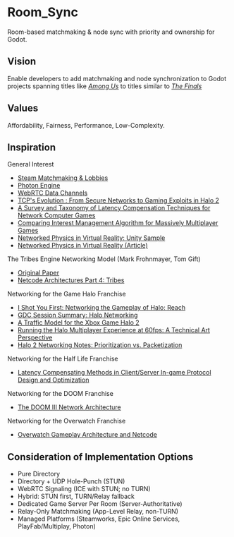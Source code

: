 # Room_Sync
Room-based matchmaking &amp; node sync with priority and ownership for Godot.

## Vision
Enable developers to add matchmaking and node synchronization to Godot projects spanning titles like [_Among Us_](https://www.innersloth.com/games/among-us/) to titles similar to [_The Finals_](https://www.reachthefinals.com/)

## Values
Affordability, Fairness, Performance, Low-Complexity.

## Inspiration
General Interest
- [Steam Matchmaking & Lobbies](https://partner.steamgames.com/doc/features/multiplayer/matchmaking?)
- [Photon Engine](https://doc.photonengine.com/realtime/current/lobby-and-matchmaking/matchmaking-and-lobby?)
- [WebRTC Data Channels](https://www.ietf.org/proceedings/92/slides/slides-92-taps-2.pdf?)
- [TCP's Evolution : From Secure Networks to Gaming Exploits in Halo 2](https://www.ietf.org/proceedings/92/slides/slides-92-taps-2.pdf?)
- [A Survey and Taxonomy of Latency Compensation Techniques for Network Computer Games](https://dl.acm.org/doi/10.1145/3519023?)
- [Comparing Interest Management Algorithm for Massively Multiplayer Games](https://dl.acm.org/doi/10.1145/1230040.1230069?)
- [Networked Physics in Virtual Reality: Unity Sample](https://github.com/fbsamples/oculus-networked-physics-sample)
- [Networked Physics in Virtual Reality (Article)](https://gafferongames.com/post/networked_physics_in_virtual_reality/)

The Tribes Engine Networking Model (Mark Frohnmayer, Tom Gift)
- [Original Paper](https://www.gamedevs.org/uploads/tribes-networking-model.pdf)
- [Netcode Architectures Part 4: Tribes](https://www.snapnet.dev/blog/netcode-architectures-part-4-tribes/)

Networking for the Game Halo Franchise
- [I Shot You First: Networking the Gameplay of Halo: Reach](https://www.youtube.com/watch?v=h47zZrqjgLc)
- [GDC Session Summary: Halo Networking](https://www.wolfire.com/blog/2011/03/GDC-Session-Summary-Halo-networking/)
- [A Traffic Model for the Xbox Game Halo 2](https://www.wolfire.com/blog/2011/03/GDC-Session-Summary-Halo-networking/)
- [Running the Halo Multiplayer Experience at 60fps: A Technical Art Perspective](https://www.youtube.com/watch?v=65_lBJbAxnk)
- [Halo 2 Networking Notes: Prioritization vs. Packetization](docs/networking/halo2_prioritization_packet_manager.md)

Networking for the Half Life Franchise
- [Latency Compensating Methods in Client/Server In-game Protocol Design and Optimization](https://www.gamedevs.org/uploads/latency-compensation-in-client-server-protocols.pdf?)

Networking for the DOOM Franchise
- [The DOOM III Network Architecture](https://mrelusive.com/publications/papers/The-DOOM-III-Network-Architecture.pdf?)

Networking for the Overwatch Franchise
- [Overwatch Gameplay Architecture and Netcode](https://www.gdcvault.com/play/1024001/-Overwatch-Gameplay-Architecture-and?)


## Consideration of Implementation Options
- Pure Directory
- Directory + UDP Hole-Punch (STUN)
- WebRTC Signaling (ICE with STUN; no TURN)
- Hybrid: STUN first, TURN/Relay fallback
- Dedicated Game Server Per Room (Server-Authoritative)
- Relay-Only Matchmaking (App-Level Relay, non-TURN)
- Managed Platforms (Steamworks, Epic Online Services, PlayFab/Multiplay, Photon)

